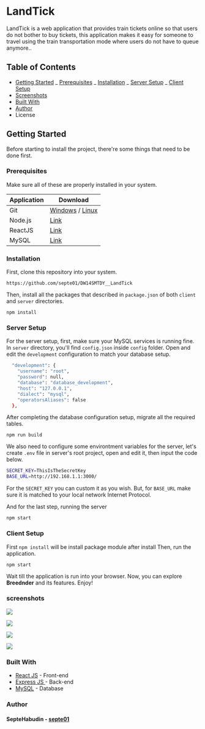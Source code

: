 # LandTick

LandTick is a web application that provides train tickets online so that users do not bother to buy tickets, this application makes it easy for someone to travel using the train transportation mode where users do not have to queue anymore..

## Table of Contents

- [Getting Started][#getting-started]
  _ [Prerequisites][#prerequisites]
  _ [Installation][#installation]
  _ [Server Setup][#server-setup]
  _ [Client Setup][#client-setup]
- [Screenshots][#screenshots]
- [Built With][#built-with]
- [Author][#author]
- License

## Getting Started

Before starting to install the project, there're some things that need to be done first.

### Prerequisites

Make sure all of these are properly installed in your system.

| Application | Download                                                                                              |
| ----------- | ----------------------------------------------------------------------------------------------------- |
| Git         | [Windows](https://gitforwindows.org/ "Windows") / [Linux](https://git-scm.com/download/linux "Linux") |
| Node.js     | [Link](https://nodejs.org/en/download/ "Link")                                                        |
| ReactJS     | [Link](https://reactjs.org/docs/getting-started.html "Link")                                          |
| MySQL       | [ Link](https://www.mysql.com/downloads/ " Link")                                                     |

### Installation

First, clone this repository into your system.

`https://github.com/septe01/DW14SMTDY__LandTick`

Then, install all the packages that described in `package.json` of both `client` and `server` directories.

`npm install`

### Server Setup

For the server setup, first, make sure your MySQL services is running fine. In `server` directory, you'll find `config.json` inside `config` folder. Open and edit the `development` configuration to match your database setup.

```bash
  "development": {
    "username": "root",
    "password": null,
    "database": "database_development",
    "host": "127.0.0.1",
    "dialect": "mysql",
    "operatorsAliases": false
  },
```

After completing the database configuration setup, migrate all the required tables.

`npm run build`

We also need to configure some environtment variables for the server, let's create `.env` file in server's root project, open and edit it, then input the code below.

```bash
SECRET_KEY=ThisIsTheSecretKey
BASE_URL=http://192.168.1.1:3000/
```

For the `SECRET_KEY` you can custom it as you wish. But, for `BASE_URL` make sure it is matched to your local network Internet Protocol.

And for the last step, running the server

`npm start`

### Client Setup

First `npm install` will be install package module after install Then, run the application.

`npm start`

Wait till the application is run into your browser. Now, you can explore **Breednder** and its features. Enjoy!

### screenshots

![](https://i.imgur.com/Svihf6l.png)

![](https://i.imgur.com/tVlrXSd.png)

![](https://i.imgur.com/7HOjHxm.png)

![](https://i.imgur.com/MjziNl9.png)

### Built With

- [React JS](https://reactjs.org/docs/getting-started.html "ReactJS") - Front-end
- [Express JS ](https://expressjs.com/en/starter/installing.html "Express JS ")- Back-end
- [MySQL](https://www.mysql.com/downloads/ "MySQL") - Database

### Author

#### SepteHabudin - [septe01](https://github.com/septe01/ "septe01")

[#getting-started]: #getting-started
[#prerequisites]: #prerequisites "prerequisites"
[#installation]: #installation "Installation"
[#server-setup]: #server-setup "Server Setup"
[#client-setup]: #client-setup "Client Setup"
[#screenshots]: #screenshots "Screenshots"
[#built-with]: #built-with "Built With"
[#author]: #author "Author"
